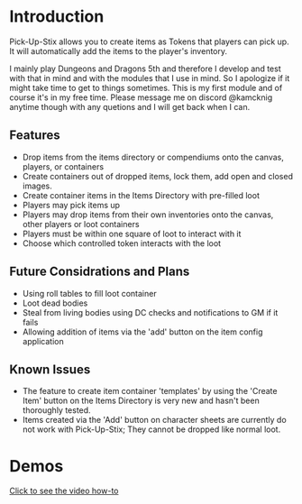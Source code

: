 # Introduction

Pick-Up-Stix allows you to create items as Tokens that players can pick up. It will automatically add the items to the player's inventory.

I mainly play Dungeons and Dragons 5th and therefore I develop and test with that in mind and with the modules that I use in mind. So I apologize if it might take time to get to things sometimes. This is my first module and of course it's in my free time. Please message me on discord @kamcknig anytime though with any quetions and I will get back when I can.

## Features
- Drop items from the items directory or compendiums onto the canvas, players, or containers
- Create containers out of dropped items, lock them, add open and closed images.
- Create container items in the Items Directory with pre-filled loot
- Players may pick items up
- Players may drop items from their own inventories onto the canvas, other players or loot containers
- Players must be within one square of loot to interact with it
- Choose which controlled token interacts with the loot

## Future Considrations and Plans
- Using roll tables to fill loot container
- Loot dead bodies
- Steal from living bodies using DC checks and notifications to GM if it fails
- Allowing addition of items via the 'add' button on the item config application

## Known Issues

- The feature to create item container 'templates' by using the 'Create Item' button on the Items Directory is very new and hasn't been thoroughly tested.
- Items created via the 'Add' button on character sheets are currently do not work with Pick-Up-Stix; They cannot be dropped like normal loot.

# Demos

[Click to see the video how-to](https://turkeysunite-foundry-modules.s3.amazonaws.com/pick-up-stix/demos/demo.webm)